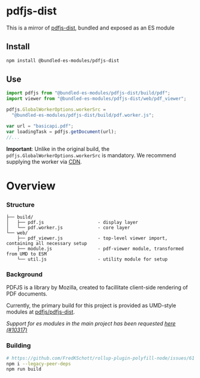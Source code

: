 # pdfjs-dist

This is a mirror of [pdfjs-dist](https://www.npmjs.com/package/pdfjs-dist), bundled and exposed as an ES module

## Install

```bash
npm install @bundled-es-modules/pdfjs-dist
```

## Use

```js
import pdfjs from "@bundled-es-modules/pdfjs-dist/build/pdf";
import viewer from "@bundled-es-modules/pdfjs-dist/web/pdf_viewer";

pdfjs.GlobalWorkerOptions.workerSrc =
  "@bundled-es-modules/pdfjs-dist/build/pdf.worker.js";

var url = "basicapi.pdf";
var loadingTask = pdfjs.getDocument(url);
//...
```

**Important**: Unlike in the original build, the `pdfjs.GlobalWorkerOptions.workerSrc` is mandatory. We recommend supplying the worker via [CDN](https://www.jsdelivr.com/package/npm/pdfjs-dist).

# Overview

### Structure

```
├── build/
│   ├── pdf.js                    - display layer
│   └── pdf.worker.js             - core layer
└── web/
    ├── pdf_viewer.js             - top-level viewer import, containing all necessary setup
    ├── module.js                 - pdf-viewer module, transformed from UMD to ESM
    └── util.js                   - utility module for setup
```

### Background

PDFJS is a library by Mozilla, created to facillitate client-side rendering of PDF documents.

Currently, the primary build for this project is provided as UMD-style modules at [pdfjs/pdfjs-dist](https://github.com/mozilla/pdfjs-dist).

_Support for es modules in the main project has been requested [here (#10317)](https://github.com/mozilla/pdf.js/issues/10317)_

### Building

```bash
# https://github.com/FredKSchott/rollup-plugin-polyfill-node/issues/61
npm i --legacy-peer-deps
npm run build
```
